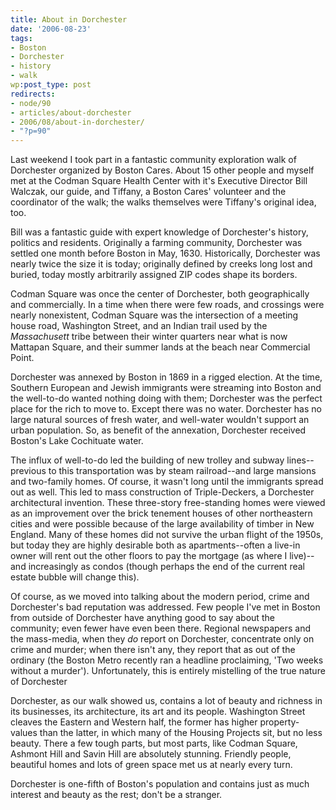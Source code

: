 ```yaml
---
title: About in Dorchester
date: '2006-08-23'
tags:
- Boston
- Dorchester
- history
- walk
wp:post_type: post
redirects:
- node/90
- articles/about-dorchester
- 2006/08/about-in-dorchester/
- "?p=90"
---
```


Last weekend I took part in a fantastic community exploration walk of Dorchester organized by Boston Cares. About 15 other people and myself met at the Codman Square Health Center with it's Executive Director Bill Walczak, our guide, and Tiffany, a Boston Cares' volunteer and the coordinator of the walk; the walks themselves were Tiffany's original idea, too.

Bill was a fantastic guide with expert knowledge of Dorchester's history, politics and residents. Originally a farming community, Dorchester was settled one month before Boston in May, 1630. Historically, Dorchester was nearly twice the size it is today; originally defined by creeks long lost and buried, today mostly arbitrarily assigned ZIP codes shape its borders.

Codman Square was once the center of Dorchester, both geographically and commercially. In a time when there were few roads, and crossings were nearly nonexistent, Codman Square was the intersection of a meeting house road, Washington Street, and an Indian trail used by the _Massachusett_ tribe between their winter quarters near what is now Mattapan Square, and their summer lands at the beach near Commercial Point.

Dorchester was annexed by Boston in 1869 in a rigged election. At the time, Southern European and Jewish immigrants were streaming into Boston and the well-to-do wanted nothing doing with them; Dorchester was the perfect place for the rich to move to. Except there was no water. Dorchester has no large natural sources of fresh water, and well-water wouldn't support an urban population. So, as benefit of the annexation, Dorchester received Boston's Lake Cochituate water.

The influx of well-to-do led the building of new trolley and subway lines--previous to this transportation was by steam railroad--and large mansions and two-family homes. Of course, it wasn't long until the immigrants spread out as well. This led to mass construction of Triple-Deckers, a Dorchester architectural invention. These three-story free-standing homes were viewed as an improvement over the brick tenement houses of other northeastern cities and were possible because of the large availability of timber in New England. Many of these homes did not survive the urban flight of the 1950s, but today they are highly desirable both as apartments--often a live-in owner will rent out the other floors to pay the mortgage (as where I live)--and increasingly as condos (though perhaps the end of the current real estate bubble will change this).

Of course, as we moved into talking about the modern period, crime and Dorchester's bad reputation was addressed. Few people I've met in Boston from outside of Dorchester have anything good to say about the community; even fewer have even been there. Regional newspapers and the mass-media, when they _do_ report on Dorchester, concentrate only on crime and murder; when there isn't any, they report that as out of the ordinary (the Boston Metro recently ran a headline proclaiming, 'Two weeks without a murder'). Unfortunately, this is entirely mistelling of the true nature of Dorchester

Dorchester, as our walk showed us, contains a lot of beauty and richness in its businesses, its architecture, its art and its people. Washington Street cleaves the Eastern and Western half, the former has higher property-values than the latter, in which many of the Housing Projects sit, but no less beauty. There a few tough parts, but most parts, like Codman Square, Ashmont Hill and Savin Hill are absolutely stunning. Friendly people, beautiful homes and lots of green space met us at nearly every turn.

Dorchester is one-fifth of Boston's population and contains just as much interest and beauty as the rest; don't be a stranger.
